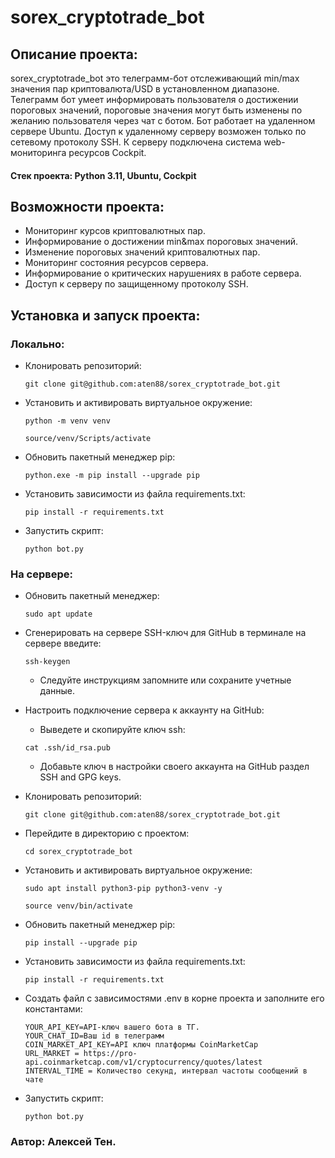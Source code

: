# sorex_сryptotrade_bot
## Описание проекта:
sorex_сryptotrade_bot это телеграмм-бот отслеживающий min/max значения пар криптовалюта/USD в установленном диапазоне. Телеграмм бот умеет информировать пользователя о достижении пороговых значений, пороговые значения могут быть изменены по желанию пользователя через чат с ботом. Бот работает на удаленном сервере Ubuntu. Доступ к удаленному серверу возможен только по сетевому протоколу SSH. К серверу подключена система web-мониторинга ресурсов Cockpit.
#### Стек проекта: Python 3.11, Ubuntu, Cockpit
## Возможности проекта:
- Мониторинг курсов криптовалютных пар.
- Информирование о достижении min&max пороговых значений.
- Изменение пороговых значений криптовалютных пар.
- Мониторинг состояния ресурсов сервера.
- Информирование о критических нарушениях в работе сервера.
- Доступ к серверу по защищенному протоколу SSH.
## Установка и запуск проекта:
### Локально:
- Клонировать репозиторий:
  ```
  git clone git@github.com:aten88/sorex_сryptotrade_bot.git
  ```
- Установить и активировать виртуальное окружение:
  ```
  python -m venv venv
  ```
  ```
  source/venv/Scripts/activate
  ```
- Обновить пакетный менеджер pip:
  ```
  python.exe -m pip install --upgrade pip
  ```
- Установить зависимости из файла requirements.txt:
  ```
  pip install -r requirements.txt
  ```
- Запустить скрипт:
  ```
  python bot.py
  ```

### На сервере:
- Обновить пакетный менеджер:
  ```
  sudo apt update
  ```
- Сгенерировать на сервере SSH-ключ для GitHub в терминале на сервере введите:
  ```
  ssh-keygen
  ```
  - Следуйте инструкциям запомните или сохраните учетные данные.

- Настроить подключение сервера к аккаунту на GitHub:
  - Выведете и скопируйте ключ ssh:
  ```
  cat .ssh/id_rsa.pub 
  ```
  - Добавьте ключ в настройки своего аккаунта на GitHub раздел SSH and GPG keys.
- Клонировать репозиторий:
  ```
  git clone git@github.com:aten88/sorex_сryptotrade_bot.git
  ```
- Перейдите в директорию с проектом:
  ```
  cd sorex_сryptotrade_bot
  ```
- Установить и активировать виртуальное окружение:
  ```
  sudo apt install python3-pip python3-venv -y
  ```
  ```
  source venv/bin/activate
  ```
- Обновить пакетный менеджер pip:
  ```
  pip install --upgrade pip
  ```
- Установить зависимости из файла requirements.txt:
  ```
  pip install -r requirements.txt 
  ```
- Создать файл с зависимостями .env в корне проекта и заполните его константами:
  ```
  YOUR_API_KEY=API-ключ вашего бота в ТГ.
  YOUR_CHAT_ID=Ваш id в телеграмм
  COIN_MARKET_API_KEY=API ключ платформы CoinMarketCap
  URL_MARKET = https://pro-api.coinmarketcap.com/v1/cryptocurrency/quotes/latest
  INTERVAL_TIME = Количество секунд, интервал частоты сообщений в чате
  ```
- Запустить скрипт:
  ```
  python bot.py
  ```

### Автор: Алексей Тен.
